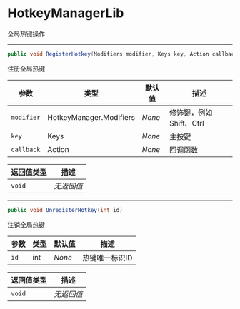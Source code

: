 # HotkeyManagerLib

全局热键操作

---

``` C#
public void RegisterHotkey(Modifiers modifier, Keys key, Action callback)
```
注册全局热键

|参数|类型|默认值|描述|
|-|-|-|-|
|`modifier`|HotkeyManager.Modifiers|*None*|修饰键，例如Shift、Ctrl|
|`key`|Keys|*None*|主按键|
|`callback`|Action|*None*|回调函数|

|返回值类型|描述|
|-|-|
|`void`|*无返回值*|

---

``` C#
public void UnregisterHotkey(int id)
```
注销全局热键

|参数|类型|默认值|描述|
|-|-|-|-|
|`id`|int|*None*|热键唯一标识ID|

|返回值类型|描述|
|-|-|
|`void`|*无返回值*|